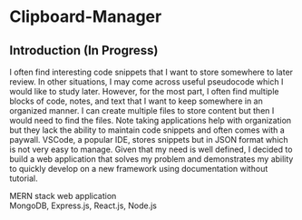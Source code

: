 # Clipboard-Manager

## Introduction (In Progress)
I often find interesting code snippets that I want to store somewhere to later review. In other situations, I may come across useful pseudocode which I would like to study later. However, for the most part, I often find multiple blocks of code, notes, and text that I want to keep somewhere in an organized manner. I can create multiple files to store content but then I would need to find the files. Note taking applications help with organization but they lack the ability to maintain code snippets and often comes with a paywall. VSCode, a popular IDE, stores snippets but in JSON format which is not very easy to manage. Given that my need is well defined, I decided to build a web application that solves my problem and demonstrates my ability to quickly develop on a new framework using documentation without tutorial.

MERN stack web application <br>
MongoDB, Express.js, React.js, Node.js
